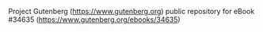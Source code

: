 Project Gutenberg (https://www.gutenberg.org) public repository for eBook #34635 (https://www.gutenberg.org/ebooks/34635)
